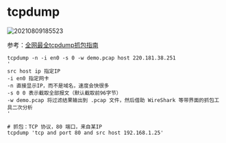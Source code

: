 # tcpdump

![20210809185523](http://image.zuoright.com/20210809185523.png)

参考：[全网最全tcpdump抓包指南](https://iswbm.com/70.html#9)

```shell
tcpdump -n -i en0 -s 0 -w demo.pcap host 220.181.38.251
'
src host ip 指定IP
-i en0 指定网卡
-n 直接显示IP，而不是域名，速度会快很多
-s 0 0 表示截取全部报文（默认截取前96字节）
-w demo.pcap 将过滤结果输出到 .pcap 文件，然后借助 WireShark 等带界面的抓包工具二次分析
'

# 抓包：TCP 协议，80 端口，来自某IP
tcpdump 'tcp and port 80 and src host 192.168.1.25'
```

